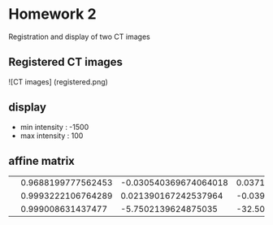 # Homework 2 
Registration and display of two CT images


## Registered CT images
![CT images] (registered.png)

## display
- min intensity : -1500
- max intensity :  100

## affine matrix
| | | | | |
|-|-|-|-|-|
|| 0.9688199777562453 | -0.030540369674064018 |  0.03711279788865988 |  0.03711279788865988 |
|| 0.9993222106764289 |  0.021390167242537964 | -0.03957322904643481 | -0.020217464706693472 |
|| 0.999008631437477  | -5.7502139624875035 | -32.50803071688314 | -24.697494624857455 |
